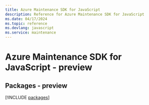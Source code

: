 ```yaml
---
title: Azure Maintenance SDK for JavaScript
description: Reference for Azure Maintenance SDK for JavaScript
ms.date: 04/17/2024
ms.topic: reference
ms.devlang: javascript
ms.service: maintenance
---
```

# Azure Maintenance SDK for JavaScript - preview
## Packages - preview
[!INCLUDE [packages](maintenance-index.md)]